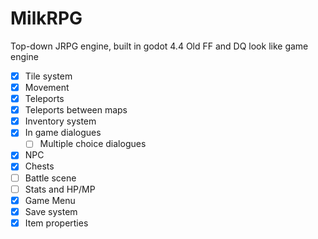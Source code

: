 # MilkRPG

Top-down JRPG engine, built in godot 4.4
Old FF and DQ look like game engine 



- [x] Tile system
- [x] Movement
- [x] Teleports
- [x] Teleports between maps
- [X] Inventory system
- [X] In game dialogues
	- [ ] Multiple choice dialogues  
- [x] NPC
- [X] Chests
- [ ] Battle scene
- [ ] Stats and HP/MP
- [X] Game Menu
- [X] Save system
- [X] Item properties
